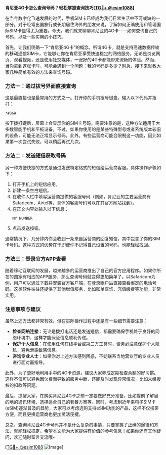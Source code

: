**肯尼亚4G卡怎么查询号码？轻松掌握查询技巧[[TG💪+ @esim1088](https://t.me/s/esim1088)]**

在当今数字化飞速发展的时代，手机SIM卡已经成为我们日常生活中不可或缺的一部分。对于经常出国旅行或长期居住海外的朋友来说，了解如何正确使用和管理国际SIM卡显得尤为重要。今天，我们就来聊聊肯尼亚的4G卡——如何查询自己的号码，以及一些实用的小技巧。

首先，让我们明确一下“肯尼亚4G卡”的概念。所谓4G卡，就是支持高速数据传输的移动通信SIM卡，它能够让你在肯尼亚享受快速稳定的网络服务。无论是浏览网页、观看视频，还是使用社交媒体，一张好的4G卡都能带来流畅的体验。然而，当你拿到这张卡时，可能会遇到一个问题：我的号码是多少？别急，接下来就教大家几种简单有效的方法来查询号码。

### 方法一：通过拨号界面直接查询

这是最直接也是最常用的方式之一。打开你的手机拨号键盘，输入以下代码并拨打：

```
*#06#
```

按下拨打键后，屏幕上会显示你的SIM卡号码。需要注意的是，这种方法适用于大多数智能手机和平板设备。不过，如果你使用的是某些特殊型号或者系统版本较旧的设备，可能无法正常显示号码。此外，有些运营商可能会限制这一功能，因此如果第一次尝试失败，可以稍后再试几次。

### 方法二：发送短信获取号码

另一种方便快捷的方式是通过发送特定格式的短信给运营商客服。具体操作步骤如下：

1. 打开手机上的短信应用。
2. 新建一条空白短信。
3. 在收件人栏中填写运营商提供的客服号码（例如，肯尼亚的主要运营商有Safaricom、Airtel等，具体的客服号码可以在其官方网站找到）。
4. 在正文内容处输入以下信息：
   ```
   MY NUMBER
   ```
5. 点击发送按钮。

通常情况下，几分钟内你会收到一条来自运营商的回复短信，其中包含了你的SIM卡号码。这种方式的优势在于即使你不记得自己设置的号码，也能轻松找回。

### 方法三：登录官方APP查看

随着移动互联网的发展，越来越多的运营商推出了自己的官方应用程序。如果你所在的国家有相应的APP服务，那么查询号码就变得更加简单了。以Safaricom为例，用户可以通过下载并安装官方客户端，在登录账户后直接查看绑定的电话号码。这类软件往往还提供了其他增值服务，比如账单查询、充值缴费等功能，非常实用。

### 注意事项与建议

虽然上述方法都非常有效，但在实际操作过程中还是有一些细节需要注意：

- **检查网络连接**：无论是拨打电话还是发送短信，都需要确保手机处于良好的网络环境中，这样才能保证信息顺利传递。
- **保护个人信息**：在使用任何在线平台或第三方工具时，请务必注意保护个人隐私，避免泄露敏感信息。
- **咨询专业人士**：如果你对上述方法感到困惑，不妨联系当地营业厅的专业人员进行面对面指导。

此外，为了更好地利用手中的4G卡资源，建议大家养成定期检查余额的好习惯。这样不仅可以避免因欠费而导致的服务中断，还能及时发现异常情况，比如未经授权的扣款等问题。

最后，提醒大家，在购买肯尼亚4G卡之前一定要做好充分准备。比如提前了解目的地的通讯环境、选择适合自己的套餐方案等。同时，考虑到近年来电子SIM卡(eSIM)逐渐普及的趋势，大家可以考虑选购支持eSIM功能的产品，这样不仅携带方便，而且更换运营商也更加灵活便捷。

总之，查询肯尼亚4G卡号码并不是什么复杂的事情，只要掌握了正确的途径和方法，就能轻松搞定。希望本文能为大家提供有价值的参考信息！如果你还有其他疑问，欢迎随时留言交流哦~

[[TG💪+ @esim1088](https://t.me/s/esim1088) ![Image](https://i.postimg.cc/4NQfJmqS/Snipaste-2025-05-13-00-14-12.png)]